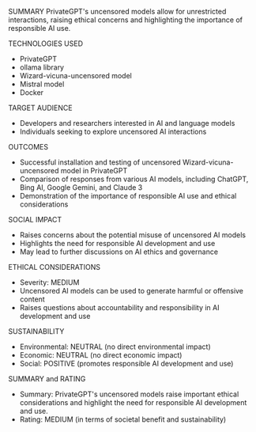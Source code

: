 SUMMARY
PrivateGPT's uncensored models allow for unrestricted interactions, raising ethical concerns and highlighting the importance of responsible AI use.

TECHNOLOGIES USED
- PrivateGPT
- ollama library
- Wizard-vicuna-uncensored model
- Mistral model
- Docker

TARGET AUDIENCE
- Developers and researchers interested in AI and language models
- Individuals seeking to explore uncensored AI interactions

OUTCOMES
- Successful installation and testing of uncensored Wizard-vicuna-uncensored model in PrivateGPT
- Comparison of responses from various AI models, including ChatGPT, Bing AI, Google Gemini, and Claude 3
- Demonstration of the importance of responsible AI use and ethical considerations

SOCIAL IMPACT
- Raises concerns about the potential misuse of uncensored AI models
- Highlights the need for responsible AI development and use
- May lead to further discussions on AI ethics and governance

ETHICAL CONSIDERATIONS
- Severity: MEDIUM
- Uncensored AI models can be used to generate harmful or offensive content
- Raises questions about accountability and responsibility in AI development and use

SUSTAINABILITY
- Environmental: NEUTRAL (no direct environmental impact)
- Economic: NEUTRAL (no direct economic impact)
- Social: POSITIVE (promotes responsible AI development and use)

SUMMARY and RATING
- Summary: PrivateGPT's uncensored models raise important ethical considerations and highlight the need for responsible AI development and use.
- Rating: MEDIUM (in terms of societal benefit and sustainability)
